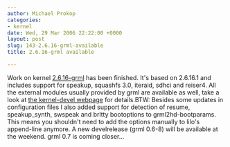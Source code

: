 ```yaml
---
author: Michael Prokop
categories:
- kernel
date: Wed, 29 Mar 2006 22:22:00 +0000
layout: post
slug: 143-2.6.16-grml-available
title: 2.6.16-grml available

---
```

Work on kernel [2\.6\.16\-grml](http://dufo.tugraz.at/~prokop/grml-kernel/2.6.16-grml/) has been finished. It's based on 2\.6\.16\.1 and includes support for speakup, squashfs 3\.0, iteraid, sdhci and reiser4\. All the external modules usually provided by grml are available as well, take a look at [the kernel\-devel webpage](https://grml.org/kernel-devel/) for details.BTW: Besides some updates in configuration files I also added support for detection of resume, speakup\_synth, swspeak and brltty bootoptions to grml2hd\-bootparams. This means you shouldn't need to add the options manually to lilo's append\-line anymore.
A new develrelease (grml 0\.6\-8\) will be available at the weekend. grml 0\.7 is coming closer...
